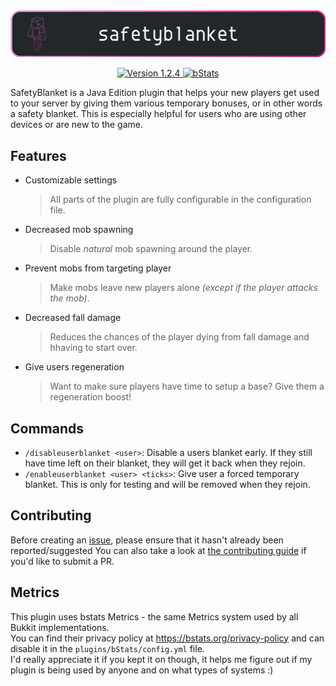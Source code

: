 <img src=".github/images/safetyblanket_banner.png" alt="Safety blanket banner" />
<p align="center">
    <a href="https://github.com/AliceDTRH/safetyblanket/releases">
      <img src="https://img.shields.io/badge/Version-v1.2.4-E899DC?style=flat-square&logo=git&logoColor=white" alt="Version 1.2.4">
  	</a>
    <a href="https://bstats.org/plugin/bukkit/SafetyBlanket">
        <img src="https://img.shields.io/badge/bStats-Click_me-E899DC?style=flat-square&logo=stitcher&logoColor=white" alt="bStats">
    </a>
</p>

SafetyBlanket  is a Java Edition plugin that helps your new players get used to your server by giving them various temporary bonuses, or in other words a safety blanket. This is especially helpful for users who are using other devices or are new to the game.

## Features
- Customizable settings<br>
    > All parts of the plugin are fully configurable in the configuration file.
- Decreased mob spawning<br>
    > Disable *natural* mob spawning around the player.
- Prevent mobs from targeting player<br>
    > Make mobs leave new players alone *(except if the player attacks the mob)*.
- Decreased fall damage<br>
    > Reduces the chances of the player dying from fall damage and hhaving to start over.
- Give users regeneration<br>
    > Want to make sure players have time to setup a base? Give them a regeneration boost!

## Commands
- `/disableuserblanket <user>`: Disable a users blanket early. If they still have time left on their blanket, they will get it back when they rejoin.
- `/enableuserblanket <user> <ticks>`: Give user a forced temporary blanket. This is only for testing and will be removed when they rejoin.

## Contributing
Before creating an [issue](https://github.com/AliceDTRH/safetyblanket/issues), please ensure that it hasn't already been reported/suggested You can also take a look at [the contributing guide](https://github.com/AliceDTRH/safetyblanket/blob/main/.github/CONTRIBUTING.md) if you'd like to submit a PR.

## Metrics
This plugin uses bstats Metrics - the same Metrics system used by all Bukkit implementations.<br>
You can find their privacy policy at https://bstats.org/privacy-policy and can disable it in the ```plugins/bStats/config.yml``` file.<br>
I'd really appreciate it if you kept it on though, it helps me figure out if my plugin is being used by anyone and on what types of systems :)<br>
  
